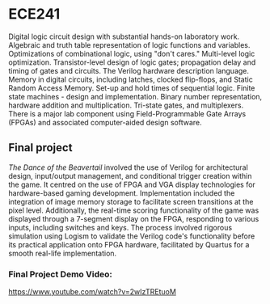 # ECE241

Digital logic circuit design with substantial hands-on laboratory work. Algebraic and truth table representation of logic functions and variables. Optimizations of combinational logic, using "don't cares." Multi-level logic optimization. Transistor-level design of logic gates; propagation delay and timing of gates and circuits. The Verilog hardware description language. Memory in digital circuits, including latches, clocked flip-flops, and Static Random Access Memory. Set-up and hold times of sequential logic. Finite state machines - design and implementation. Binary number representation, hardware addition and multiplication. Tri-state gates, and multiplexers. There is a major lab component using Field-Programmable Gate Arrays (FPGAs) and associated computer-aided design software.

## Final project
_The Dance of the Beavertail_ involved the use of Verilog for architectural design, input/output management, and conditional trigger creation within the game. It centred on the use of FPGA and VGA display technologies for hardware-based gaming development. Implementation included the integration of image memory storage to facilitate screen transitions at the pixel level. Additionally, the real-time scoring functionality of the game was displayed through a 7-segment display on the FPGA, responding to various inputs, including switches and keys. The process involved rigorous simulation using Logism to validate the Verilog code's functionality before its practical application onto FPGA hardware, facilitated by Quartus for a smooth real-life implementation.

### Final Project Demo Video:
https://www.youtube.com/watch?v=2wIzTREtuoM
